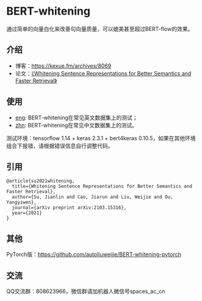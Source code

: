 # BERT-whitening
通过简单的向量白化来改善句向量质量，可以媲美甚至超过BERT-flow的效果。

## 介绍
- 博客：https://kexue.fm/archives/8069
- 论文：[《Whitening Sentence Representations for Better Semantics and Faster Retrieval》](https://arxiv.org/abs/2103.15316)

## 使用

- [eng](https://github.com/bojone/BERT-whitening/tree/main/eng): BERT-whitening在常见英文数据集上的测试；
- [zhn](https://github.com/bojone/BERT-whitening/tree/main/zhn): BERT-whitening在常见中文数据集上的测试。

测试环境：tensorflow 1.14 + keras 2.3.1 + bert4keras 0.10.5，如果在其他环境组合下报错，请根据错误信息自行调整代码。

## 引用
```
@article{su2021whitening,
  title={Whitening Sentence Representations for Better Semantics and Faster Retrieval},
  author={Su, Jianlin and Cao, Jiarun and Liu, Weijie and Ou, Yangyiwen},
  journal={arXiv preprint arXiv:2103.15316},
  year={2021}
}
```

## 其他

PyTorch版：https://github.com/autoliuweijie/BERT-whitening-pytorch

## 交流
QQ交流群：808623966，微信群请加机器人微信号spaces_ac_cn
